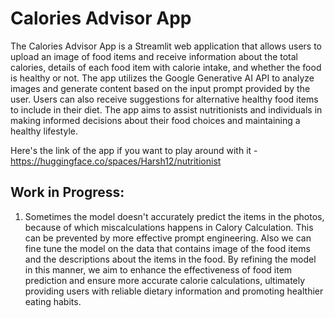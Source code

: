 # Calories Advisor App

The Calories Advisor App is a Streamlit web application that allows users to upload an image of food items and receive information about the total calories, details of each food item with calorie intake, and whether the food is healthy or not. The app utilizes the Google Generative AI API to analyze images and generate content based on the input prompt provided by the user. Users can also receive suggestions for alternative healthy food items to include in their diet. The app aims to assist nutritionists and individuals in making informed decisions about their food choices and maintaining a healthy lifestyle.

Here's the link of the app if you want to play around with it - https://huggingface.co/spaces/Harsh12/nutritionist

## Work in Progress:
1. Sometimes the model doesn't accurately predict the items in the photos, because of which miscalculations happens in Calory Calculation. This can be prevented by more effective prompt engineering. Also we can fine tune the model on the data that contains image of the food items and the descriptions about the items in the food. By refining the model in this manner, we aim to enhance the effectiveness of food item prediction and ensure more accurate calorie calculations, ultimately providing users with reliable dietary information and promoting healthier eating habits.
